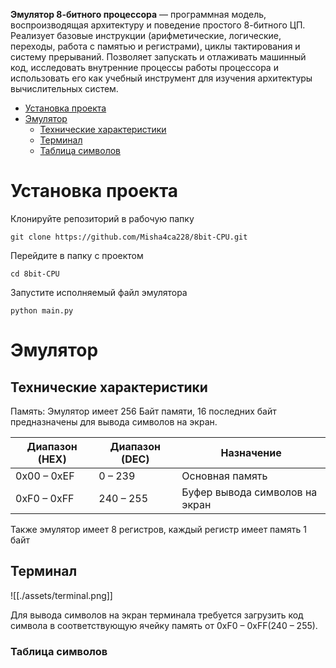 **Эмулятор 8-битного процессора** — программная модель, воспроизводящая архитектуру и поведение простого 8-битного ЦП. Реализует базовые инструкции (арифметические, логические, переходы, работа с памятью и регистрами), циклы тактирования и систему прерываний. Позволяет запускать и отлаживать машинный код, исследовать внутренние процессы работы процессора и использовать его как учебный инструмент для изучения архитектуры вычислительных систем.

- [Установка проекта](#установка-проекта)
- [Эмулятор](#эмулятор)
    - [Технические характеристики](#технические-характеристики)
    - [Терминал](#терминал)
    - [Таблица символов](#таблица-символов)


# Установка проекта

Клонируйте репозиторий в рабочую папку
```
git clone https://github.com/Misha4ca228/8bit-CPU.git
```

Перейдите в папку с проектом 

```
cd 8bit-CPU
```

Запустите исполняемый файл эмулятора


```
python main.py
```



# Эмулятор
## Технические характеристики
Память: Эмулятор имеет 256 Байт памяти, 16 последних байт предназначены для вывода символов на экран.

| Диапазон (HEX) | Диапазон (DEC) | Назначение                     |
| -------------- | -------------- | ------------------------------ |
| 0x00 – 0xEF    | 0 – 239        | Основная память                |
| 0xF0 – 0xFF    | 240 – 255      | Буфер вывода символов на экран |
Также эмулятор имеет 8 регистров, каждый регистр имеет память 1 байт

## Терминал

![[./assets/terminal.png]] 

Для вывода символов на экран терминала требуется загрузить код символа в соответствующую ячейку память от 0xF0 – 0xFF(240 – 255).
### Таблица символов
